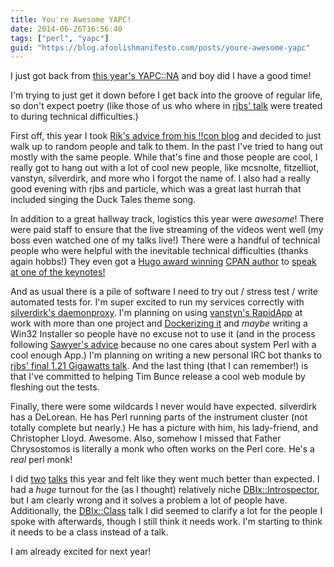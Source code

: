 ```yaml
---
title: You're Awesome YAPC!
date: 2014-06-26T16:56:40
tags: ["perl", "yapc"]
guid: "https://blog.afoolishmanifesto.com/posts/youre-awesome-yapc"
---
```

I just got back from [this year's YAPC::NA](http://www.yapcna.org/yn2014/)
and boy did I have a good time!

I'm trying to just get it down before I get back into the groove of
regular life, so don't expect poetry (like those of us who where in [rjbs'
talk](https://www.youtube.com/watch?v=IG425RMEkRo) were treated to during
technical difficulties.)

First off, this year I took [Rik's advice from his !!con
blog](http://rjbs.manxome.org/rubric/entry/2049) and decided to just walk
up to random people and talk to them.  In the past I've tried to hang out
mostly with the same people.  While that's fine and those people are cool,
I really got to hang out with a lot of cool new people, like mcsnolte,
fitzelliot, vanstyn, silverdirk, and more who I forgot the name of.  I also
had a really good evening with rjbs and particle, which was a great last
hurrah that included singing the Duck Tales theme song.

In addition to a great hallway track, logistics this year were *awesome*!
There were paid staff to ensure that the live streaming of the videos
went well (my boss even watched one of my talks live!)  There were
a handful of technical people who were helpful with the inevitable
technical difficulties (thanks again hobbs!)  They even got a [Hugo award
winning](https://en.wikipedia.org/wiki/Charles_Stross#Awards) [CPAN
author](https://metacpan.org/author/CHSTROSS) to [speak at one of the
keynotes!](https://www.youtube.com/watch?v=EPQLKTcJ26s)

And as usual there is a pile of software I need to try out / stress test /
write automated tests for.  I'm super excited to run my services correctly with
[silverdirk's daemonproxy](https://github.com/silverdirk/daemonproxy).  I'm
planning on using [vanstyn's RapidApp](https://github.com/vanstyn/RapidApp/)
at work with more than one project and [Dockerizing
it](https://www.youtube.com/watch?v=uyE-SUUMgU8) and *maybe* writing a
Win32 Installer so people have no excuse not to use it (and in the process
following [Sawyer's advice](https://www.youtube.com/watch?v=CjOQZf0Ad74)
because no one cares about system Perl with a cool enough App.)  I'm planning
on writing a new personal IRC bot thanks to [rjbs' final 1.21 Gigawatts
talk](http://youtu.be/IG425RMEkRo?t=47m7s).  And the last thing (that I can
remember!) is that I've committed to helping Tim Bunce release a cool web
module by fleshing out the tests.

Finally, there were some wildcards I never would have expected.  silverdirk
has a DeLorean.  He has Perl running parts of the instrument cluster (not
totally complete but nearly.)  He has a picture with him, his lady-friend, and
Christopher Lloyd.  Awesome.  Also, somehow I missed that Father Chrysostomos
is literally a monk who often works on the Perl core.  He's a *real* perl monk!

I did [two](https://www.youtube.com/watch?v=hUD1RMsYrjM)
[talks](https://www.youtube.com/watch?v=-CwaObbSK88) this
year and felt like they went much better than expected.
I had a *huge* turnout for the (as I thought) relatively niche
[DBIx::Introspector](https://metacpan.org/pod/DBIx::Introspector), but I am
clearly wrong and it solves a problem a lot of people have.  Additionally,
the [DBIx::Class](https://metacpan.org/pod/DBIx::Class) talk I did seemed to
clarify a lot for the people I spoke with afterwards, though I still think
it needs work.  I'm starting to think it needs to be a class instead of a talk.

I am already excited for next year!
